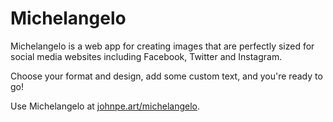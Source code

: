 # Michelangelo

Michelangelo is a web app for creating images that are perfectly sized for social media websites including Facebook, Twitter and Instagram.

Choose your format and design, add some custom text, and you're ready to go!

Use Michelangelo at [johnpe.art/michelangelo](https://johnpe.art/michelangelo).